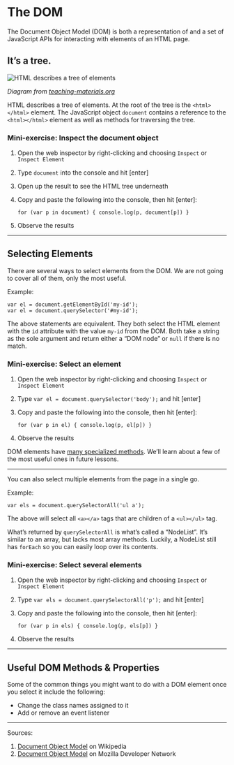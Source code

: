 # The DOM

The Document Object Model (DOM) is both a representation of and a set of JavaScript APIs for interacting with elements of an HTML page.

## It’s a tree.

![HTML describes a tree of elements](http://www.teaching-materials.org/jsweb/slides/domtree.png)

_Diagram from [teaching-materials.org](http://www.teaching-materials.org/)_

HTML describes a tree of elements. At the root of the tree is the `<html></html>` element. The JavaScript object `document` contains a reference to the `<html></html>` element as well as methods for traversing the tree.

### Mini-exercise: Inspect the document object

1. Open the web inspector by right-clicking and choosing `Inspect` or `Inspect Element`
1. Type `document` into the console and hit [enter]
1. Open up the result to see the HTML tree underneath
1. Copy and paste the following into the console, then hit [enter]:
    
    ```for (var p in document) { console.log(p, document[p]) }```

1. Observe the results

------

## Selecting Elements

There are several ways to select elements from the DOM. We are not going to cover all of them, only the most useful.

Example:

    var el = document.getElementById('my-id');
    var el = document.querySelector('#my-id');

The above statements are equivalent. They both select the HTML element with the `id` attribute with the value `my-id` from the DOM. Both take a string as the sole argument and return either a “DOM node” or `null` if there is no match.

### Mini-exercise: Select an element

1. Open the web inspector by right-clicking and choosing `Inspect` or `Inspect Element`
1. Type `var el = document.querySelector('body');` and hit [enter]
1. Copy and paste the following into the console, then hit [enter]:
    
    ```for (var p in el) { console.log(p, el[p]) }```

1. Observe the results

DOM elements have [many specialized methods](https://developer.mozilla.org/en-US/docs/Web/API/Node). We’ll learn about a few of the most useful ones in future lessons.

------

You can also select multiple elements from the page in a single go.

Example:

    var els = document.querySelectorAll('ul a');

The above will select all `<a></a>` tags that are children of a `<ul></ul>` tag.

What’s returned by `querySelectorAll` is what’s called a “NodeList”. It’s similar to an array, but lacks most array methods. Luckily, a NodeList still has `forEach` so you can easily loop over its contents.

### Mini-exercise: Select several elements

1. Open the web inspector by right-clicking and choosing `Inspect` or `Inspect Element`
1. Type `var els = document.querySelectorAll('p');` and hit [enter]
1. Copy and paste the following into the console, then hit [enter]:
    
    ```for (var p in els) { console.log(p, els[p]) }```

1. Observe the results

------

## Useful DOM Methods & Properties

Some of the common things you might want to do with a DOM element once you select it include the following:

- Change the class names assigned to it
- Add or remove an event listener

------

Sources:

1. [Document Object Model](https://en.wikipedia.org/wiki/Document_Object_Model) on Wikipedia
1. [Document Object Model](https://developer.mozilla.org/en-US/docs/Web/API/Document_Object_Model) on Mozilla Developer Network
